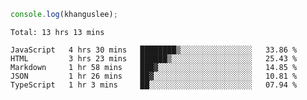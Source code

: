 ```js
console.log(khanguslee);
```

<!--START_SECTION:waka-->
```text
Total: 13 hrs 13 mins

JavaScript   4 hrs 30 mins   ████████▒░░░░░░░░░░░░░░░░   33.86 % 
HTML         3 hrs 23 mins   ██████▒░░░░░░░░░░░░░░░░░░   25.43 % 
Markdown     1 hr 58 mins    ███▓░░░░░░░░░░░░░░░░░░░░░   14.85 % 
JSON         1 hr 26 mins    ██▓░░░░░░░░░░░░░░░░░░░░░░   10.81 % 
TypeScript   1 hr 3 mins     ██░░░░░░░░░░░░░░░░░░░░░░░   07.94 % 
```
<!--END_SECTION:waka-->

<!--
**khanguslee/khanguslee** is a ✨ _special_ ✨ repository because its `README.md` (this file) appears on your GitHub profile.

Here are some ideas to get you started:

- 🔭 I’m currently working on ...
- 🌱 I’m currently learning ...
- 👯 I’m looking to collaborate on ...
- 🤔 I’m looking for help with ...
- 💬 Ask me about ...
- 📫 How to reach me: ...
- 😄 Pronouns: ...
- ⚡ Fun fact: ...
-->
